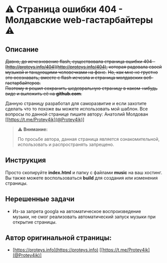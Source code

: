 # :warning: Страница ошибки 404 - Молдавские web-гастарбайтеры :warning:

## Описание
~~Давно, до исчезновение flash, существовала страница ошибки 404 - [http://proteys.info/404](http://proteys.info/404), которая радовала своей музыкой и танцующими человечками на фоне.~~
~~Но, как мне не грустно это осознавать, вместе с flash исчезла и страница молдавских веб-гастарбайтеров.  
Поэтому я решил сохранить шедевральную страницу в каком-нибудь виде и выложить её на **github.com**.~~

Данную страницу разработал для саморазвитие и если захотите сделать что то похоже вы можете использовать мой шаблон.
Все вопросы по данной странице пишите автору: Анатолий Молдован [[https://t.me/Protey4ik](@Protey4ik)]

> :warning: **Внимание:**
> 
>По просьбе автора, данная страница является ознакомительной, использовать и распространять запрещено.

## Инструкция
Просто скопируйте **index.html** и папку с файлами **music** на ваш хостинг.  
Вы также можете воспользоваться **build** для создания или изменения страницы.

## Нерешенные задачи
 - Из-за запрета googla на автоматическое воспроизведение  
музыки, не смог реализовать автоматический запуск музыки при открытие страницы.

## Автор оригинальной страницы:
 - [https://proteys.info](https://proteys.info) [[https://t.me/Protey4ik](@Protey4ik)]
